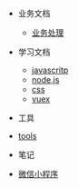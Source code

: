 - 业务文档
  - [业务处理](/business/logic.md)

- 学习文档
  - [javascritp](/study/js.md)
  - [node.js](/study/node.md)
  - [css](/study/css.md)
  - [vuex](/study/vuex.md)

- 工具
- [tools](/tools/item.md)

- 笔记
- [微信小程序](/miniprogram/wechart.md)


